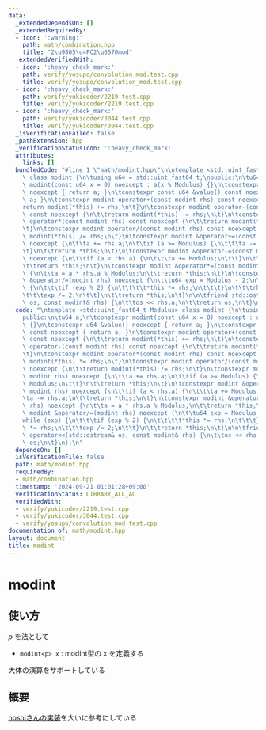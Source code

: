 ```yaml
---
data:
  _extendedDependsOn: []
  _extendedRequiredBy:
  - icon: ':warning:'
    path: math/combination.hpp
    title: "2\u9805\u4FC2\u6570mod"
  _extendedVerifiedWith:
  - icon: ':heavy_check_mark:'
    path: verify/yosupo/convolution_mod.test.cpp
    title: verify/yosupo/convolution_mod.test.cpp
  - icon: ':heavy_check_mark:'
    path: verify/yukicoder/2219.test.cpp
    title: verify/yukicoder/2219.test.cpp
  - icon: ':heavy_check_mark:'
    path: verify/yukicoder/3044.test.cpp
    title: verify/yukicoder/3044.test.cpp
  _isVerificationFailed: false
  _pathExtension: hpp
  _verificationStatusIcon: ':heavy_check_mark:'
  attributes:
    links: []
  bundledCode: "#line 1 \"math/modint.hpp\"\n\ntemplate <std::uint_fast64_t Modulus>\
    \ class modint {\n\tusing u64 = std::uint_fast64_t;\npublic:\n\tu64 a;\n\tconstexpr\
    \ modint(const u64 x = 0) noexcept : a(x % Modulus) {}\n\tconstexpr u64 &value()\
    \ noexcept { return a; }\n\tconstexpr const u64 &value() const noexcept { return\
    \ a; }\n\tconstexpr modint operator+(const modint rhs) const noexcept {\n\t\t\
    return modint(*this) += rhs;\n\t}\n\tconstexpr modint operator-(const modint rhs)\
    \ const noexcept {\n\t\treturn modint(*this) -= rhs;\n\t}\n\tconstexpr modint\
    \ operator*(const modint rhs) const noexcept {\n\t\treturn modint(*this) *= rhs;\n\
    \t}\n\tconstexpr modint operator/(const modint rhs) const noexcept {\n\t\treturn\
    \ modint(*this) /= rhs;\n\t}\n\tconstexpr modint &operator+=(const modint rhs)\
    \ noexcept {\n\t\ta += rhs.a;\n\t\tif (a >= Modulus) {\n\t\t\ta -= Modulus;\n\t\
    \t}\n\t\treturn *this;\n\t}\n\tconstexpr modint &operator-=(const modint rhs)\
    \ noexcept {\n\t\tif (a < rhs.a) {\n\t\t\ta += Modulus;\n\t\t}\n\t\ta -= rhs.a;\n\
    \t\treturn *this;\n\t}\n\tconstexpr modint &operator*=(const modint rhs) noexcept\
    \ {\n\t\ta = a * rhs.a % Modulus;\n\t\treturn *this;\n\t}\n\tconstexpr modint\
    \ &operator/=(modint rhs) noexcept {\n\t\tu64 exp = Modulus - 2;\n\t\twhile (exp)\
    \ {\n\t\t\tif (exp % 2) {\n\t\t\t\t*this *= rhs;\n\t\t\t}\n\t\t\trhs *= rhs;\n\
    \t\t\texp /= 2;\n\t\t}\n\t\treturn *this;\n\t}\n\n\tfriend std::ostream& operator<<(std::ostream&\
    \ os, const modint& rhs) {\n\t\tos << rhs.a;\n\t\treturn os;\n\t}\n};\n"
  code: "\ntemplate <std::uint_fast64_t Modulus> class modint {\n\tusing u64 = std::uint_fast64_t;\n\
    public:\n\tu64 a;\n\tconstexpr modint(const u64 x = 0) noexcept : a(x % Modulus)\
    \ {}\n\tconstexpr u64 &value() noexcept { return a; }\n\tconstexpr const u64 &value()\
    \ const noexcept { return a; }\n\tconstexpr modint operator+(const modint rhs)\
    \ const noexcept {\n\t\treturn modint(*this) += rhs;\n\t}\n\tconstexpr modint\
    \ operator-(const modint rhs) const noexcept {\n\t\treturn modint(*this) -= rhs;\n\
    \t}\n\tconstexpr modint operator*(const modint rhs) const noexcept {\n\t\treturn\
    \ modint(*this) *= rhs;\n\t}\n\tconstexpr modint operator/(const modint rhs) const\
    \ noexcept {\n\t\treturn modint(*this) /= rhs;\n\t}\n\tconstexpr modint &operator+=(const\
    \ modint rhs) noexcept {\n\t\ta += rhs.a;\n\t\tif (a >= Modulus) {\n\t\t\ta -=\
    \ Modulus;\n\t\t}\n\t\treturn *this;\n\t}\n\tconstexpr modint &operator-=(const\
    \ modint rhs) noexcept {\n\t\tif (a < rhs.a) {\n\t\t\ta += Modulus;\n\t\t}\n\t\
    \ta -= rhs.a;\n\t\treturn *this;\n\t}\n\tconstexpr modint &operator*=(const modint\
    \ rhs) noexcept {\n\t\ta = a * rhs.a % Modulus;\n\t\treturn *this;\n\t}\n\tconstexpr\
    \ modint &operator/=(modint rhs) noexcept {\n\t\tu64 exp = Modulus - 2;\n\t\t\
    while (exp) {\n\t\t\tif (exp % 2) {\n\t\t\t\t*this *= rhs;\n\t\t\t}\n\t\t\trhs\
    \ *= rhs;\n\t\t\texp /= 2;\n\t\t}\n\t\treturn *this;\n\t}\n\n\tfriend std::ostream&\
    \ operator<<(std::ostream& os, const modint& rhs) {\n\t\tos << rhs.a;\n\t\treturn\
    \ os;\n\t}\n};\n"
  dependsOn: []
  isVerificationFile: false
  path: math/modint.hpp
  requiredBy:
  - math/combination.hpp
  timestamp: '2024-09-21 01:01:28+09:00'
  verificationStatus: LIBRARY_ALL_AC
  verifiedWith:
  - verify/yukicoder/2219.test.cpp
  - verify/yukicoder/3044.test.cpp
  - verify/yosupo/convolution_mod.test.cpp
documentation_of: math/modint.hpp
layout: document
title: modint
---
```


# modint

## 使い方

$p$ を法として

- ``modint<p> x`` : modint型の x を定義する

大体の演算をサポートしている

## 概要

[noshiさんの実装](https://noshi91.hatenablog.com/entry/2019/03/31/174006)を大いに参考にしている
